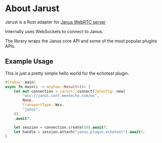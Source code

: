 # About Jarust

Jarust is a Rust adapter for [Janus WebRTC server](https://github.com/meetecho/janus-gateway)

Internally uses WebSockets to connect to Janus.

The library wraps the Janus core API and some of the most popular plugins APIs.

## Example Usage

This is just a pretty simple hello world for the echotest plugin.

```rs
#[tokio::main]
async fn main() -> anyhow::Result<()> {
    let mut connection = jarust::connect(JaConfig::new(
        "wss://janus.conf.meetecho.com/ws",
        None,
        TransportType::Wss,
        "janus",
    ))
    .await?;

    let session = connection.create(10).await?;
    let handle = session.attach("janus.plugin.echotest").await?;
}
```
